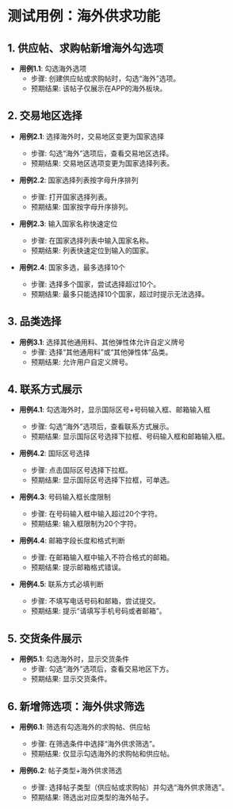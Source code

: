 # 测试用例：海外供求功能

## 1. 供应帖、求购帖新增海外勾选项
- **用例1.1**: 勾选海外选项
  - 步骤: 创建供应帖或求购帖时，勾选“海外”选项。
  - 预期结果: 该帖子仅展示在APP的海外板块。

## 2. 交易地区选择
- **用例2.1**: 选择海外时，交易地区变更为国家选择
  - 步骤: 勾选“海外”选项后，查看交易地区选择。
  - 预期结果: 交易地区选项变更为国家选择列表。
  
- **用例2.2**: 国家选择列表按字母升序排列
  - 步骤: 打开国家选择列表。
  - 预期结果: 国家按字母升序排列。

- **用例2.3**: 输入国家名称快速定位
  - 步骤: 在国家选择列表中输入国家名称。
  - 预期结果: 列表快速定位到输入的国家。

- **用例2.4**: 国家多选，最多选择10个
  - 步骤: 选择多个国家，尝试选择超过10个。
  - 预期结果: 最多只能选择10个国家，超过时提示无法选择。

## 3. 品类选择
- **用例3.1**: 选择其他通用料、其他弹性体允许自定义牌号
  - 步骤: 选择“其他通用料”或“其他弹性体”品类。
  - 预期结果: 允许用户自定义牌号。

## 4. 联系方式展示
- **用例4.1**: 勾选海外时，显示国际区号+号码输入框、邮箱输入框
  - 步骤: 勾选“海外”选项后，查看联系方式展示。
  - 预期结果: 显示国际区号选择下拉框、号码输入框和邮箱输入框。

- **用例4.2**: 国际区号选择
  - 步骤: 点击国际区号选择下拉框。
  - 预期结果: 显示国际区号选择下拉框，可单选。

- **用例4.3**: 号码输入框长度限制
  - 步骤: 在号码输入框中输入超过20个字符。
  - 预期结果: 输入框限制为20个字符。

- **用例4.4**: 邮箱字段长度和格式判断
  - 步骤: 在邮箱输入框中输入不符合格式的邮箱。
  - 预期结果: 提示邮箱格式错误。

- **用例4.5**: 联系方式必填判断
  - 步骤: 不填写电话号码和邮箱，尝试提交。
  - 预期结果: 提示“请填写手机号码或者邮箱”。

## 5. 交货条件展示
- **用例5.1**: 勾选海外时，显示交货条件
  - 步骤: 勾选“海外”选项后，查看交易地区下方。
  - 预期结果: 显示交货条件。

## 6. 新增筛选项：海外供求筛选
- **用例6.1**: 筛选有勾选海外的求购帖、供应帖
  - 步骤: 在筛选条件中选择“海外供求筛选”。
  - 预期结果: 仅显示勾选海外的求购帖和供应帖。

- **用例6.2**: 帖子类型+海外供求筛选
  - 步骤: 选择帖子类型（供应帖或求购帖）并勾选“海外供求筛选”。
  - 预期结果: 筛选出对应类型的海外帖子。
